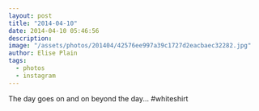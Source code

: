 ```yaml
---
layout: post
title: "2014-04-10"
date: 2014-04-10 05:46:56
description: 
image: "/assets/photos/201404/42576ee997a39c1727d2eacbaec32282.jpg"
author: Elise Plain
tags: 
  - photos
  - instagram
---
```


The day goes on and on beyond the day... #whiteshirt
<p></p>
